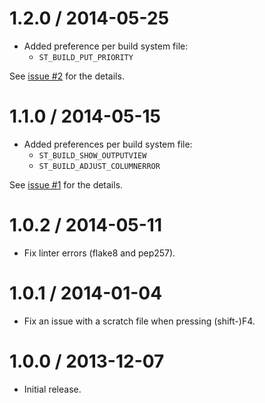 1.2.0 / 2014-05-25
==================

* Added preference per build system file:
    * `ST_BUILD_PUT_PRIORITY`

See [issue #2](https://github.com/albertosantini/sublimetext-buildnext/issues/2) for the details.

1.1.0 / 2014-05-15
==================

* Added preferences per build system file:
    * `ST_BUILD_SHOW_OUTPUTVIEW`
    * `ST_BUILD_ADJUST_COLUMNERROR`

See [issue #1](https://github.com/albertosantini/sublimetext-buildnext/issues/1) for the details.

1.0.2 / 2014-05-11
==================

* Fix linter errors (flake8 and pep257).

1.0.1 / 2014-01-04
==================

* Fix an issue with a scratch file when pressing (shift-)F4.

1.0.0 / 2013-12-07
==================

* Initial release.
